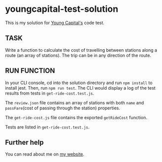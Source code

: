 # youngcapital-test-solution

This is my solution for [Young Capital's](https://youngcapital.nl) code test.

## TASK
Write a function to calculate the cost of travelling between stations along a route (an array of stations).
The trip can be in any direction of the route.

## RUN FUNCTION

In your CLI console, cd into the solution directory and run `npm install` to install jest.
Then, run `npm run test`. The CLI would display a log of the test results from tests in `get-ride-cost.test.js`.

The `review.json` file contains an array of stations with both `name` and `passFare`(cost of passing through the station) properties.

The `get-ride-cost.js` file contains the exported `getRideCost` function.

Tests are listed in `get-ride-cost.test.js`.


## Further help

You can read about me on [my website](http://biolaakinsanmi.com).
